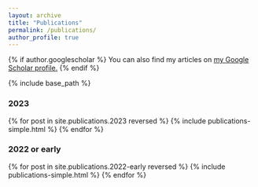```yaml
---
layout: archive
title: "Publications"
permalink: /publications/
author_profile: true
---
```


{% if author.googlescholar %}
  You can also find my articles on <u><a href="{{author.googlescholar}}">my Google Scholar profile</a>.</u>
{% endif %}

{% include base_path %}

### 2023
{% for post in site.publications.2023 reversed %}
  {% include publications-simple.html %}
{% endfor %}

### 2022 or early
{% for post in site.publications.2022-early reversed %}
  {% include publications-simple.html %}
{% endfor %}
